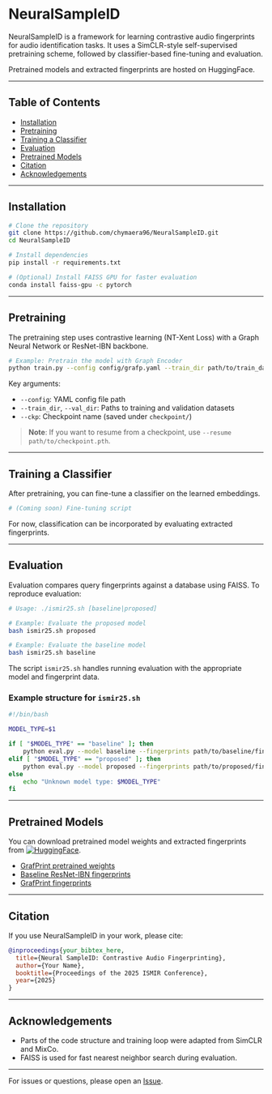 # NeuralSampleID

NeuralSampleID is a framework for learning contrastive audio fingerprints for audio identification tasks. It uses a SimCLR-style self-supervised pretraining scheme, followed by classifier-based fine-tuning and evaluation.

Pretrained models and extracted fingerprints are hosted on HuggingFace.

---

## Table of Contents
- [Installation](#installation)
- [Pretraining](#pretraining)
- [Training a Classifier](#training-a-classifier)
- [Evaluation](#evaluation)
- [Pretrained Models](#pretrained-models)
- [Citation](#citation)
- [Acknowledgements](#acknowledgements)

---

## Installation

```bash
# Clone the repository
git clone https://github.com/chymaera96/NeuralSampleID.git
cd NeuralSampleID

# Install dependencies
pip install -r requirements.txt

# (Optional) Install FAISS GPU for faster evaluation
conda install faiss-gpu -c pytorch
```

---

## Pretraining

The pretraining step uses contrastive learning (NT-Xent Loss) with a Graph Neural Network or ResNet-IBN backbone.

```bash
# Example: Pretrain the model with Graph Encoder
python train.py --config config/grafp.yaml --train_dir path/to/train_data --val_dir path/to/val_data --ckp grafp_pretrain
```

Key arguments:
- `--config`: YAML config file path
- `--train_dir`, `--val_dir`: Paths to training and validation datasets
- `--ckp`: Checkpoint name (saved under `checkpoint/`)

> **Note**: If you want to resume from a checkpoint, use `--resume path/to/checkpoint.pth`.

---

## Training a Classifier

After pretraining, you can fine-tune a classifier on the learned embeddings.

```bash
# (Coming soon) Fine-tuning script
```

For now, classification can be incorporated by evaluating extracted fingerprints.

---

## Evaluation

Evaluation compares query fingerprints against a database using FAISS. To reproduce evaluation:

```bash
# Usage: ./ismir25.sh [baseline|proposed]

# Example: Evaluate the proposed model
bash ismir25.sh proposed

# Example: Evaluate the baseline model
bash ismir25.sh baseline
```

The script `ismir25.sh` handles running evaluation with the appropriate model and fingerprint data.

### Example structure for `ismir25.sh`

```bash
#!/bin/bash

MODEL_TYPE=$1

if [ "$MODEL_TYPE" == "baseline" ]; then
    python eval.py --model baseline --fingerprints path/to/baseline/fingerprints
elif [ "$MODEL_TYPE" == "proposed" ]; then
    python eval.py --model proposed --fingerprints path/to/proposed/fingerprints
else
    echo "Unknown model type: $MODEL_TYPE"
fi
```

---

## Pretrained Models

You can download pretrained model weights and extracted fingerprints from [![HuggingFace](https://huggingface.co/front/assets/huggingface_logo-noborder.svg)](https://huggingface.co/chymaera96/NeuralSampleID).

- [GrafPrint pretrained weights](https://huggingface.co/chymaera96/NeuralSampleID/tree/main/grafp-weights)
- [Baseline ResNet-IBN fingerprints](https://huggingface.co/chymaera96/NeuralSampleID/tree/main/baseline-fingerprints)
- [GrafPrint fingerprints](https://huggingface.co/chymaera96/NeuralSampleID/tree/main/grafp-fingerprints)

---

## Citation

If you use NeuralSampleID in your work, please cite:

```bibtex
@inproceedings{your_bibtex_here,
  title={Neural SampleID: Contrastive Audio Fingerprinting},
  author={Your Name},
  booktitle={Proceedings of the 2025 ISMIR Conference},
  year={2025}
}
```

---

## Acknowledgements

- Parts of the code structure and training loop were adapted from SimCLR and MixCo.
- FAISS is used for fast nearest neighbor search during evaluation.

---

For issues or questions, please open an [Issue](https://github.com/chymaera96/NeuralSampleID/issues).